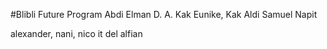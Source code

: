 #Blibli Future Program
Abdi Elman D. A.
Kak Eunike, Kak Aldi
Samuel Napit

alexander, nani, nico
it del
alfian
